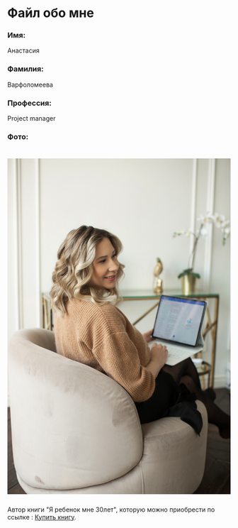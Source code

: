 # Файл обо мне
### Имя:
Анастасия
### Фамилия:
Варфоломеева
### Профессия:
Project manager
### Фото:
# ![Моя фото](img/C12B0024.jpg) 

Автор книги "Я ребенок мне 30лет", которую можно приобрести по ссылке : [Купить книгу](https://www.litres.ru/anastasiya-varfolomeeva/ya-rebenok-mne-30-let/.).